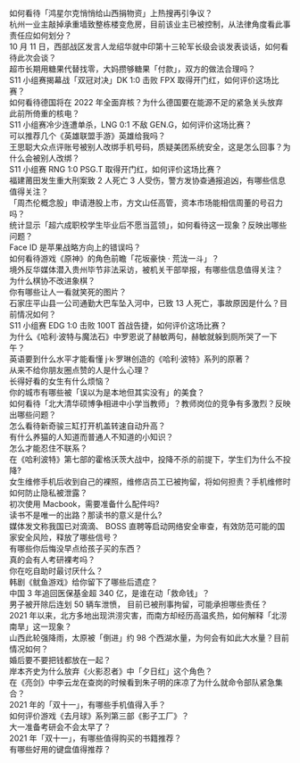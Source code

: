 如何看待「鸿星尔克悄悄给山西捐物资」上热搜再引争议？  
杭州一业主敲掉承重墙致整栋楼变危房，目前该业主已被控制，从法律角度看此事责任应如何划分？  
10 月 11 日，西部战区发言人龙绍华就中印第十三轮军长级会谈发表谈话，如何看待此次会谈？  
超市长期用糖果代替找零，大妈攒够糖果「付款」，双方的做法合理吗？  
S11 小组赛揭幕战「双冠对决」DK 1:0 击败 FPX 取得开门红，如何评价这场比赛？  
如何看待德国将在 2022 年全面弃核？为什么德国要在能源不足的紧急关头放弃此前所倚重的核电？  
S11 小组赛冷少连遭单杀，LNG 0:1 不敌 GEN.G，如何评价这场比赛？  
可以推荐几个《英雄联盟手游》英雄给我吗？  
王思聪大众点评账号被别人改绑手机号码，质疑美团系统安全，这是怎么回事？为什么会被别人改绑？  
S11 小组赛 RNG 1:0 PSG.T 取得开门红，如何评价这场比赛？  
福建莆田发生重大刑案致 2 人死亡 3 人受伤，警方发协查通报追凶，有哪些信息值得关注？  
「周杰伦概念股」申请港股上市，方文山任高管，资本市场能相信周董的号召力吗？  
统计显示「超六成职校学生毕业后不愿当蓝领」，如何看待这一现象？反映出哪些问题？  
Face ID 是苹果战略方向上的错误吗？  
如何看待游戏《原神》的角色前瞻「花坂豪快 · 荒泷一斗」？  
境外反华媒体潜入贵州毕节非法采访，被机关干部举报，有哪些信息值得关注？  
为什么棋协不改进象棋？  
你有哪些让人一看就笑死的图片？  
石家庄平山县一公司通勤大巴车坠入河中，已致 13 人死亡，事故原因是什么？目前情况如何？  
S11 小组赛 EDG 1:0 击败 100T 首战告捷，如何评价这场比赛？  
为什么《哈利·波特与魔法石》中罗恩说了赫敏两句，赫敏就躲到厕所哭了一下午？  
英语要到什么水平才能看懂 j·k·罗琳创造的《哈利·波特》系列的原著？  
从来不给你朋友圈点赞的人是什么心理？  
长得好看的女生有什么烦恼？  
你的城市有哪些被「误以为是本地但其实没有」的美食？  
如何看待「北大清华硕博争相进中小学当教师」？教师岗位的竞争有多激烈？反映出哪些问题？  
怎么看待新奇骏三缸打开机盖转速自动升高？  
有什么养猫的人知道而普通人不知道的小知识？  
怎么才能忍住不联系？  
在《哈利波特》第七部的霍格沃茨大战中，投降不杀的前提下，学生们为什么不投降?  
女生维修手机后收到自己的裸照，维修店员工已被拘留，将如何担责？手机维修时如何防止隐私被泄露？  
初次使用 Macbook，需要准备什么配件吗?  
读书不是唯一的出路？那读书的意义是什么?  
媒体发文称我国已对滴滴、 BOSS 直聘等启动网络安全审查，有效防范可能的国家安全风险，释放了哪些信号？  
有哪些你后悔没早点给孩子买的东西？  
真的会有人考研裸考吗？  
你在吃自助时最讨厌什么？  
韩剧《鱿鱼游戏》给你留下了哪些后遗症？  
中国 3 年追回医保基金超 340 亿，是谁在动「救命钱」？  
男子被开除后连划 50 辆车泄愤， 目前已被刑事拘留，可能承担哪些责任？  
2021 年以来，北方多地出现洪涝灾害，而南方却经历高温炙热，如何解释「北涝南旱」这一现象？  
山西此轮强降雨，太原被「倒进」约 98 个西湖水量，为何会有如此大水量？目前情况如何？  
婚后要不要把钱都放在一起？  
岸本齐史为什么放弃《火影忍者》中「夕日红」这个角色？  
在《亮剑》中李云龙在查岗的时候看到朱子明的床凉了为什么就命令部队紧急集合？  
2021 年的「双十一」，有哪些手机值得入手？  
如何评价游戏《去月球》系列第三部《影子工厂》？  
大一准备考研会不会太早了？  
2021 年「双十一」，有哪些值得购买的书籍推荐？  
有哪些好用的键盘值得推荐？  
